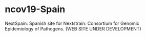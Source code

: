 # ncov19-Spain

NextSpain: Spanish site for Nextstrain: Consortium for Genomic Epidemiology of Pathogens. (WEB SITE UNDER DEVELOPMENT)


